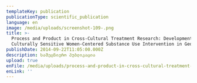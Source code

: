 ```yaml
---
templateKey: publication
publicationType: scientific_publication
language: en
image: /media/uploads/screenshot-109-.png
title: >-
  Process and Product in Cross-Cultural Treatment Research: Development of a
  Culturally Sensitive Women-Centered Substance Use Intervention in Georgia
publishDate: 2014-09-22T11:05:00.000Z
description: სამეცნიერო პუბლიკაცია
upload: true
enFile: /media/uploads/process-and-product-in-cross-cultural-treatment-research.pdf
enLink: ''
---
```


